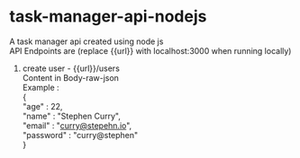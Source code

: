 # task-manager-api-nodejs
A task manager api created using node js <br>
API Endpoints are (replace {{url}} with localhost:3000 when running locally) <br>
1. create user  - {{url}}/users <br>
  Content in Body-raw-json<br>
  Example : <br>
  {<br>
    "age" : 22,<br>
    "name" : "Stephen Curry",<br>
    "email" :  "curry@stepehn.io",<br>
    "password" : "curry@stephen"<br>
}<br>
